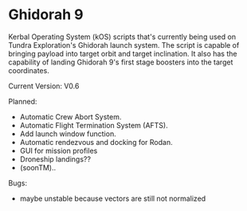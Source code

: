 # Ghidorah 9
 Kerbal Operating System (kOS) scripts that's currently being used on 
 Tundra Exploration's Ghidorah launch system. The script is capable of bringing payload
 into target orbit and target inclination. It also has the capability of
 landing Ghidorah 9's first stage boosters into the target coordinates.
 
 Current Version: V0.6
 
 Planned:
 - Automatic Crew Abort System.
 - Automatic Flight Termination System (AFTS).
 - Add launch window function.
 - Automatic rendezvous and docking for Rodan.
 - GUI for mission profiles
 - Droneship landings??
 - (soonTM)..
 
 Bugs:
 - maybe unstable because vectors are still not normalized
